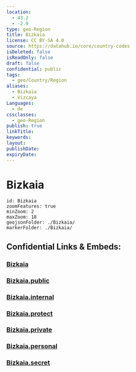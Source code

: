 ```yaml
---
location:
  - 43.2
  - -2.9
type: geo-Region
title: Bizkaia
license: CC BY-SA 4.0
source: https://datahub.io/core/country-codes
isDeleted: false
isReadOnly: false
draft: false
confidential: public
tags:
  - geo/Country/Region
aliases:
  - Bizkaia
  - Vizcaya
Languages:
  - de
cssclasses:
  - geo-Region
publish: true
linkTitle: 
keywords: 
layout: 
publishDate: 
expiryDate:
---
```


# Bizkaia

```leaflet
id: Bizkaia
zoomFeatures: true 
minZoom: 2 
maxZoom: 18
geojsonFolder: ./Bizkaia/
markerFolder: ./Bizkaia/
```


## Confidential Links & Embeds: 

### [Bizkaia](/_Standards/Earth/Continent/Europe/Europe~South/Spain/Provinces~Spain/Basque_Country/counties~País_Vasco/Bizkaia.md) 

### [Bizkaia.public](/_public/Earth/Continent/Europe/Europe~South/Spain/Provinces~Spain/Basque_Country/counties~País_Vasco/Bizkaia.public.md) 

### [Bizkaia.internal](/_internal/Earth/Continent/Europe/Europe~South/Spain/Provinces~Spain/Basque_Country/counties~País_Vasco/Bizkaia.internal.md) 

### [Bizkaia.protect](/_protect/Earth/Continent/Europe/Europe~South/Spain/Provinces~Spain/Basque_Country/counties~País_Vasco/Bizkaia.protect.md) 

### [Bizkaia.private](/_private/Earth/Continent/Europe/Europe~South/Spain/Provinces~Spain/Basque_Country/counties~País_Vasco/Bizkaia.private.md) 

### [Bizkaia.personal](/_personal/Earth/Continent/Europe/Europe~South/Spain/Provinces~Spain/Basque_Country/counties~País_Vasco/Bizkaia.personal.md) 

### [Bizkaia.secret](/_secret/Earth/Continent/Europe/Europe~South/Spain/Provinces~Spain/Basque_Country/counties~País_Vasco/Bizkaia.secret.md)

